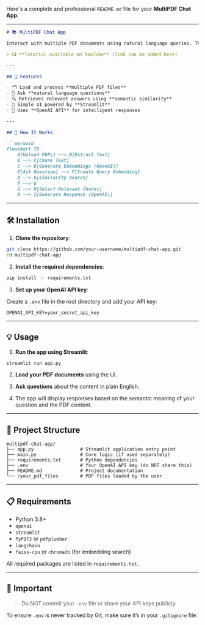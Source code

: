 Here's a complete and professional `README.md` file for your **MultiPDF Chat App**:

---

````markdown
# 📚 MultiPDF Chat App

Interact with multiple PDF documents using natural language queries. This application enables you to ask questions about the contents of uploaded PDF files, and it returns accurate responses by leveraging a powerful language model from OpenAI.

> 📺 **Tutorial available on YouTube** (link can be added here)

---

## 🚀 Features

- 🗂 Load and process **multiple PDF files**
- 🧠 Ask **natural language questions**
- 🔍 Retrieves relevant answers using **semantic similarity**
- 📎 Simple UI powered by **Streamlit**
- 🔐 Uses **OpenAI API** for intelligent responses

---

## 🧠 How It Works

```mermaid
flowchart TD
    A[Upload PDFs] --> B[Extract Text]
    B --> C[Chunk Text]
    C --> D[Generate Embeddings (OpenAI)]
    E[Ask Question] --> F[Create Query Embedding]
    D --> G[Similarity Search]
    F --> G
    G --> H[Select Relevant Chunks]
    H --> I[Generate Response (OpenAI)]
````

---

## 🛠️ Installation

1. **Clone the repository**:

```bash
git clone https://github.com/your-username/multipdf-chat-app.git
cd multipdf-chat-app
```

2. **Install the required dependencies**:

```bash
pip install -r requirements.txt
```

3. **Set up your OpenAI API key**:

Create a `.env` file in the root directory and add your API key:

```
OPENAI_API_KEY=your_secret_api_key
```

---

## 💡 Usage

1. **Run the app using Streamlit**:

```bash
streamlit run app.py
```

2. **Load your PDF documents** using the UI.

3. **Ask questions** about the content in plain English.

4. The app will display responses based on the semantic meaning of your question and the PDF content.

---

## 📂 Project Structure

```
multipdf-chat-app/
├── app.py                 # Streamlit application entry point
├── main.py                # Core logic (if used separately)
├── requirements.txt       # Python dependencies
├── .env                   # Your OpenAI API key (do NOT share this)
├── README.md              # Project documentation
└── /your_pdf_files        # PDF files loaded by the user
```

---

## 📋 Requirements

* Python 3.8+
* `openai`
* `streamlit`
* `PyPDF2` or `pdfplumber`
* `langchain`
* `faiss-cpu` or `chromadb` (for embedding search)

All required packages are listed in `requirements.txt`.

---

## 🔐 Important

> Do NOT commit your `.env` file or share your API keys publicly.

To ensure `.env` is never tracked by Git, make sure it’s in your `.gitignore` file:



